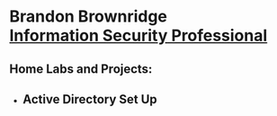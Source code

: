 <h1>Brandon Brownridge <br/><a href="https://www.linkedin.com/in/blbrownridge/">Information Security Professional</a>

<h2>Home Labs and Projects:</h2>

- <b>Active Directory Set Up </b>
  - 

